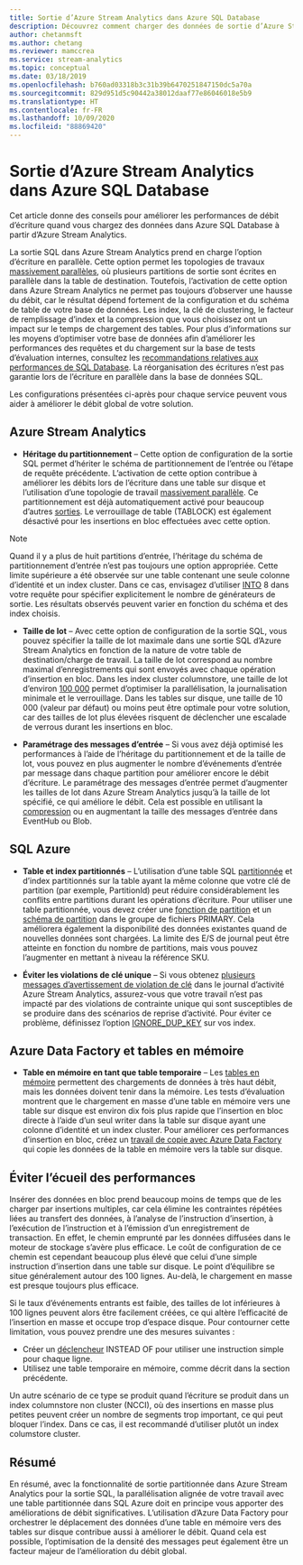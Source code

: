 ```yaml
---
title: Sortie d’Azure Stream Analytics dans Azure SQL Database
description: Découvrez comment charger des données de sortie d’Azure Stream Analytics dans SQL Azure et comment améliorer les débits d’écriture.
author: chetanmsft
ms.author: chetang
ms.reviewer: mamccrea
ms.service: stream-analytics
ms.topic: conceptual
ms.date: 03/18/2019
ms.openlocfilehash: b760ad03318b3c31b39b6470251847150dc5a70a
ms.sourcegitcommit: 829d951d5c90442a38012daaf77e86046018e5b9
ms.translationtype: HT
ms.contentlocale: fr-FR
ms.lasthandoff: 10/09/2020
ms.locfileid: "88869420"
---
```

# <a name="azure-stream-analytics-output-to-azure-sql-database"></a>Sortie d’Azure Stream Analytics dans Azure SQL Database

Cet article donne des conseils pour améliorer les performances de débit d’écriture quand vous chargez des données dans Azure SQL Database à partir d’Azure Stream Analytics.

La sortie SQL dans Azure Stream Analytics prend en charge l’option d’écriture en parallèle. Cette option permet les topologies de travaux [massivement parallèles](stream-analytics-parallelization.md#embarrassingly-parallel-jobs), où plusieurs partitions de sortie sont écrites en parallèle dans la table de destination. Toutefois, l’activation de cette option dans Azure Stream Analytics ne permet pas toujours d’observer une hausse du débit, car le résultat dépend fortement de la configuration et du schéma de table de votre base de données. Les index, la clé de clustering, le facteur de remplissage d’index et la compression que vous choisissez ont un impact sur le temps de chargement des tables. Pour plus d’informations sur les moyens d’optimiser votre base de données afin d’améliorer les performances des requêtes et du chargement sur la base de tests d’évaluation internes, consultez les [recommandations relatives aux performances de SQL Database](../azure-sql/database/performance-guidance.md). La réorganisation des écritures n’est pas garantie lors de l’écriture en parallèle dans la base de données SQL.

Les configurations présentées ci-après pour chaque service peuvent vous aider à améliorer le débit global de votre solution.

## <a name="azure-stream-analytics"></a>Azure Stream Analytics

- **Héritage du partitionnement** – Cette option de configuration de la sortie SQL permet d’hériter le schéma de partitionnement de l’entrée ou l’étape de requête précédente. L’activation de cette option contribue à améliorer les débits lors de l’écriture dans une table sur disque et l’utilisation d’une topologie de travail [massivement parallèle](stream-analytics-parallelization.md#embarrassingly-parallel-jobs). Ce partitionnement est déjà automatiquement activé pour beaucoup d’autres [sorties](stream-analytics-parallelization.md#partitions-in-inputs-and-outputs). Le verrouillage de table (TABLOCK) est également désactivé pour les insertions en bloc effectuées avec cette option.

> [!NOTE] 
> Quand il y a plus de huit partitions d’entrée, l’héritage du schéma de partitionnement d’entrée n’est pas toujours une option appropriée. Cette limite supérieure a été observée sur une table contenant une seule colonne d’identité et un index cluster. Dans ce cas, envisagez d’utiliser [INTO](https://docs.microsoft.com/stream-analytics-query/into-azure-stream-analytics#into-shard-count) 8 dans votre requête pour spécifier explicitement le nombre de générateurs de sortie. Les résultats observés peuvent varier en fonction du schéma et des index choisis.

- **Taille de lot** – Avec cette option de configuration de la sortie SQL, vous pouvez spécifier la taille de lot maximale dans une sortie SQL d’Azure Stream Analytics en fonction de la nature de votre table de destination/charge de travail. La taille de lot correspond au nombre maximal d’enregistrements qui sont envoyés avec chaque opération d’insertion en bloc. Dans les index cluster columnstore, une taille de lot d’environ [100 000](https://docs.microsoft.com/sql/relational-databases/indexes/columnstore-indexes-data-loading-guidance) permet d’optimiser la parallélisation, la journalisation minimale et le verrouillage. Dans les tables sur disque, une taille de 10 000 (valeur par défaut) ou moins peut être optimale pour votre solution, car des tailles de lot plus élevées risquent de déclencher une escalade de verrous durant les insertions en bloc.

- **Paramétrage des messages d’entrée** – Si vous avez déjà optimisé les performances à l’aide de l’héritage du partitionnement et de la taille de lot, vous pouvez en plus augmenter le nombre d’événements d’entrée par message dans chaque partition pour améliorer encore le débit d’écriture. Le paramétrage des messages d’entrée permet d’augmenter les tailles de lot dans Azure Stream Analytics jusqu’à la taille de lot spécifié, ce qui améliore le débit. Cela est possible en utilisant la [compression](stream-analytics-define-inputs.md) ou en augmentant la taille des messages d’entrée dans EventHub ou Blob.

## <a name="sql-azure"></a>SQL Azure

- **Table et index partitionnés** – L’utilisation d’une table SQL [partitionnée](https://docs.microsoft.com/sql/relational-databases/partitions/partitioned-tables-and-indexes?view=sql-server-2017) et d’index partitionnés sur la table ayant la même colonne que votre clé de partition (par exemple, PartitionId) peut réduire considérablement les conflits entre partitions durant les opérations d’écriture. Pour utiliser une table partitionnée, vous devez créer une [fonction de partition](https://docs.microsoft.com/sql/t-sql/statements/create-partition-function-transact-sql?view=sql-server-2017) et un [schéma de partition](https://docs.microsoft.com/sql/t-sql/statements/create-partition-scheme-transact-sql?view=sql-server-2017) dans le groupe de fichiers PRIMARY. Cela améliorera également la disponibilité des données existantes quand de nouvelles données sont chargées. La limite des E/S de journal peut être atteinte en fonction du nombre de partitions, mais vous pouvez l’augmenter en mettant à niveau la référence SKU.

- **Éviter les violations de clé unique** – Si vous obtenez [plusieurs messages d’avertissement de violation de clé](stream-analytics-troubleshoot-output.md#key-violation-warning-with-azure-sql-database-output) dans le journal d’activité Azure Stream Analytics, assurez-vous que votre travail n’est pas impacté par des violations de contrainte unique qui sont susceptibles de se produire dans des scénarios de reprise d’activité. Pour éviter ce problème, définissez l’option [IGNORE\_DUP\_KEY](stream-analytics-troubleshoot-output.md#key-violation-warning-with-azure-sql-database-output) sur vos index.

## <a name="azure-data-factory-and-in-memory-tables"></a>Azure Data Factory et tables en mémoire

- **Table en mémoire en tant que table temporaire** – Les [tables en mémoire](/sql/relational-databases/in-memory-oltp/in-memory-oltp-in-memory-optimization) permettent des chargements de données à très haut débit, mais les données doivent tenir dans la mémoire. Les tests d’évaluation montrent que le chargement en masse d’une table en mémoire vers une table sur disque est environ dix fois plus rapide que l’insertion en bloc directe à l’aide d’un seul writer dans la table sur disque ayant une colonne d’identité et un index cluster. Pour améliorer ces performances d’insertion en bloc, créez un [travail de copie avec Azure Data Factory](../data-factory/connector-azure-sql-database.md) qui copie les données de la table en mémoire vers la table sur disque.

## <a name="avoiding-performance-pitfalls"></a>Éviter l’écueil des performances
Insérer des données en bloc prend beaucoup moins de temps que de les charger par insertions multiples, car cela élimine les contraintes répétées liées au transfert des données, à l’analyse de l’instruction d’insertion, à l’exécution de l’instruction et à l’émission d’un enregistrement de transaction. En effet, le chemin emprunté par les données diffusées dans le moteur de stockage s’avère plus efficace. Le coût de configuration de ce chemin est cependant beaucoup plus élevé que celui d’une simple instruction d’insertion dans une table sur disque. Le point d’équilibre se situe généralement autour des 100 lignes. Au-delà, le chargement en masse est presque toujours plus efficace. 

Si le taux d’événements entrants est faible, des tailles de lot inférieures à 100 lignes peuvent alors être facilement créées, ce qui altère l’efficacité de l’insertion en masse et occupe trop d’espace disque. Pour contourner cette limitation, vous pouvez prendre une des mesures suivantes :
* Créer un [déclencheur](/sql/t-sql/statements/create-trigger-transact-sql) INSTEAD OF pour utiliser une instruction simple pour chaque ligne.
* Utilisez une table temporaire en mémoire, comme décrit dans la section précédente.

Un autre scénario de ce type se produit quand l’écriture se produit dans un index columnstore non cluster (NCCI), où des insertions en masse plus petites peuvent créer un nombre de segments trop important, ce qui peut bloquer l’index. Dans ce cas, il est recommandé d’utiliser plutôt un index columstore cluster.

## <a name="summary"></a>Résumé

En résumé, avec la fonctionnalité de sortie partitionnée dans Azure Stream Analytics pour la sortie SQL, la parallélisation alignée de votre travail avec une table partitionnée dans SQL Azure doit en principe vous apporter des améliorations de débit significatives. L’utilisation d’Azure Data Factory pour orchestrer le déplacement des données d’une table en mémoire vers des tables sur disque contribue aussi à améliorer le débit. Quand cela est possible, l’optimisation de la densité des messages peut également être un facteur majeur de l’amélioration du débit global.